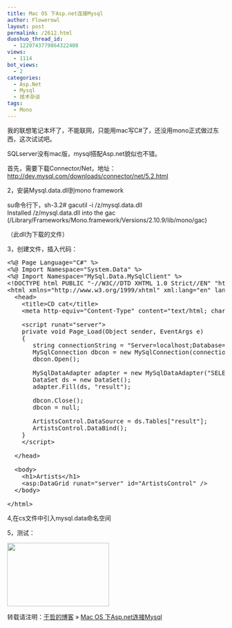 ```yaml
---
title: Mac OS 下Asp.net连接Mysql
author: Flowerowl
layout: post
permalink: /2612.html
duoshuo_thread_id:
  - 1220743779864322408
views:
  - 1114
bot_views:
  - 2
categories:
  - Asp.Net
  - Mysql
  - 技术杂谈
tags:
  - Mono
---
```

我的联想笔记本坏了，不能联网，只能用mac写C#了，还没用mono正式做过东西，这次试试吧。

SQLserver没有mac版，mysql搭配Asp.net貌似也不错。

首先，需要下载Connector/Net，地址：http://dev.mysql.com/downloads/connector/net/5.2.html

2，安装Mysql.data.dll到mono framework

su命令行下，sh-3.2# gacutil -i /z/mysql.data.dll  
Installed /z/mysql.data.dll into the gac (/Library/Frameworks/Mono.framework/Versions/2.10.9/lib/mono/gac)

（此dll为下载的文件）

3，创建文件，插入代码：

<pre class="lang:default decode:true ">&lt;%@ Page Language="C#" %&gt;
&lt;%@ Import Namespace="System.Data" %&gt;
&lt;%@ Import Namespace="MySql.Data.MySqlClient" %&gt;
&lt;!DOCTYPE html PUBLIC "-//W3C//DTD XHTML 1.0 Strict//EN" "http://www.w3.org/TR/xhtml1/DTD/xhtml1-strict.dtd"&gt;
&lt;html xmlns="http://www.w3.org/1999/xhtml" xml:lang="en" lang="en"&gt;
  &lt;head&gt;
    &lt;title&gt;CD cat&lt;/title&gt;
    &lt;meta http-equiv="Content-Type" content="text/html; charset=utf-8" /&gt;

    &lt;script runat="server"&gt;
    private void Page_Load(Object sender, EventArgs e)
    {
       string connectionString = "Server=localhost;Database=mono;User ID=root;Pooling=false;";
       MySqlConnection dbcon = new MySqlConnection(connectionString);
       dbcon.Open();

       MySqlDataAdapter adapter = new MySqlDataAdapter("SELECT * FROM artist", dbcon);
       DataSet ds = new DataSet();
       adapter.Fill(ds, "result");

       dbcon.Close();
       dbcon = null;

       ArtistsControl.DataSource = ds.Tables["result"];
       ArtistsControl.DataBind();
    }
    &lt;/script&gt;

  &lt;/head&gt;

  &lt;body&gt;
    &lt;h1&gt;Artists&lt;/h1&gt;
    &lt;asp:DataGrid runat="server" id="ArtistsControl" /&gt;
  &lt;/body&gt;

&lt;/html&gt;</pre>

4,在cs文件中引入mysql.data命名空间

5，测试：

[<img class="alignnone size-full wp-image-2613" title="5ABC0B38-C93B-47A1-9784-0AA34A5E52E7" src="http://lazynight.me/wp-content/uploads/2012/11/5ABC0B38-C93B-47A1-9784-0AA34A5E52E7.jpg" alt="" width="236" height="147" />][1]

转载请注明：[于哲的博客][2] &raquo; [Mac OS 下Asp.net连接Mysql][3]

 [1]: http://lazynight.me/wp-content/uploads/2012/11/5ABC0B38-C93B-47A1-9784-0AA34A5E52E7.jpg
 [2]: http://lazynight.me
 [3]: http://lazynight.me/2612.html